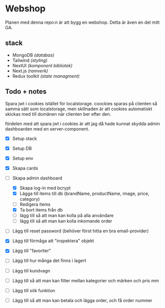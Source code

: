 # Webshop

Planen med denna repo:n är att bygg en webshop. Detta är även en del mitt GA.

## stack

- MongoDB _(databas)_
- Tailwind _(styling)_
- NextUI _(komponent bibliotek)_
- Next.js _(ramverk)_
- Redux toolkit _(state managment)_

## Todo + notes

Spara jwt i cookies istället för localstorage. coockies sparas på clienten så samma sätt som localstorage, men skillnaden är att cookies automatiskt skickas med till domänen när clienten ber efter den.

fördelen med att spara jwt i cookies är att jag då hade kunnat skydda admin dashboarden med en server-component.

- [x] Setup stack
- [x] Setup DB
- [x] Setup env
- [x] Skapa cards

- [ ] Skapa admin dashboard

  - [x] Skapa log-in med bcrypt
  - [x] Lägga till items till db (brandName, productName, image, price, category)
  - [ ] Redigera items
  - [x] Ta bort items från db
  - [ ] lägg till så att man kan kolla på alla användare
  - [ ] lägg till så att man kan kolla inkomande order

- [ ] Lägg till reset password (behöver först hitta en bra email-provider)
- [x] Lägg till förmåga att "inspektera" objekt
- [x] Lägg till "favoriter"
- [ ] Lägg till hur många det finns i lagert
- [ ] Lägg till kundvagn
- [ ] Lägg till så att man kan filter mellan kategorier och märken och pris mm
- [ ] Lägg till sök funktion
- [ ] Lägg till så att man kan betala och lägga order, och få order nummer
